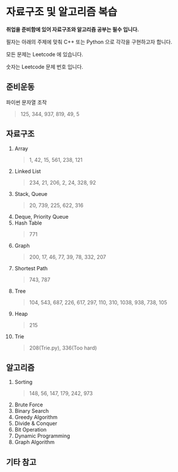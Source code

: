 # 자료구조 및 알고리즘 복습

**취업을 준비함에 있어 자료구조와 알고리즘 공부는 필수 입니다.**

필자는 아래의 주제에 맞춰 C++ 또는 Python 으로 각각을 구현하고자 합니다.

모든 문제는 Leetcode 에 있습니다.

숫자는 Leetcode 문제 번호 입니다.

## 준비운동

파이썬 문자열 조작

> 125, 344, 937, 819, 49, 5

## 자료구조

1. Array
   > 1, 42, 15, 561, 238, 121
2. Linked List
   > 234, 21, 206, 2, 24, 328, 92
3. Stack, Queue
   > 20, 739, 225, 622, 316
4. Deque, Priority Queue
5. Hash Table
   > 771
6. Graph
   > 200, 17, 46, 77, 39, 78, 332, 207
7. Shortest Path
   > 743, 787
8. Tree
   > 104, 543, 687, 226, 617, 297, 110, 310, 1038, 938, 738, 105
9. Heap
   > 215
10. Trie
    > 208(Trie.py), 336(Too hard)

## 알고리즘

1. Sorting
   > 148, 56, 147, 179, 242, 973
2. Brute Force
3. Binary Search
4. Greedy Algorithm
5. Divide & Conquer
6. Bit Operation
7. Dynamic Programming
8. Graph Algorithm

## 기타 참고

